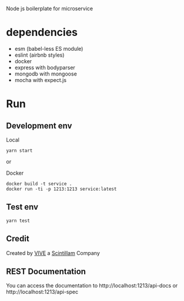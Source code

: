 Node js boilerplate for microservice

# dependencies

- esm (babel-less ES module)
- eslint (airbnb styles)
- docker
- express with bodyparser
- mongodb with mongoose
- mocha with expect.js

# Run

## Development env

Local
```
yarn start
```

or

Docker 
```
docker build -t service . 
docker run -ti -p 1213:1213 service:latest
```

## Test env

```
yarn test
```

## Credit

Created by [VIVE](https://vivelaapp.es) a [Scintillam](https://www.scintillam.com) Company

## REST Documentation

You can access the documentation to http://localhost:1213/api-docs or http://localhost:1213/api-spec
